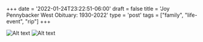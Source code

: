 +++
date = '2022-01-24T23:22:51-06:00'
draft = false
title = 'Joy Pennybacker West Obituary: 1930-2022'
type = 'post'
tags = ["family", "life-event", "rip"]
+++


<div>
  <img src="https://julianwest.me/Blog/posts/images/joywest-obit1.jpeg" alt="Alt text">  <img src="https://julianwest.me/Blog/posts/images/joywest-obit2.jpg" alt="Alt text">
</div>